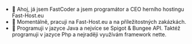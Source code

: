 - 👋 Ahoj, já jsem FastCoder a jsem programátor a CEO herního hostingu Fast-Host.eu
- 👀 Momentálně, pracuji na Fast-Host.eu a na příležitostných zakázkách.
- 🌱 Programuji v jazyce Java a nejvíce se Spigot & Bungee API. Taktéž programuji v jazyce Php a nejraději využívám framework nette.

<!---
FastCoderDev/FastCoderDev is a ✨ special ✨ repository because its `README.md` (this file) appears on your GitHub profile.
You can click the Preview link to take a look at your changes.
--->
